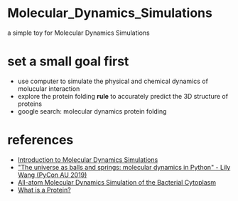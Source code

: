 # Molecular_Dynamics_Simulations
a simple toy for Molecular Dynamics Simulations

# set a small goal first
- use computer to simulate the physical and chemical dynamics of molucular interaction
- explore the protein folding **rule** to accurately predict the 3D structure of proteins
- google search: molecular dynamics protein folding

# references
- [Introduction to Molecular Dynamics Simulations](https://www.youtube.com/watch?v=yaLPLRO1FLE)
- ["The universe as balls and springs: molecular dynamics in Python" - Lily Wang (PyCon AU 2019)](https://www.youtube.com/watch?v=X5umNQDqfqQ)
- [All-atom Molecular Dynamics Simulation of the Bacterial Cytoplasm](https://www.youtube.com/watch?v=5JcFgj2gHx8)
- [What is a Protein?](https://www.youtube.com/watch?v=wvTv8TqWC48)
